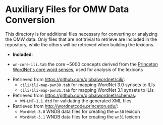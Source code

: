 # Auxiliary Files for OMW Data Conversion

This directory is for additional files necessary for converting or
analyzing the OMW data. Only files that are not trivial to retrieve
are included in the repository, while the others will be retrieved
when building the lexicons.

* **Included**:
- `wn-core-ili.tab` the core ~5000 concepts derived from the [Princeton WordNet's core word senses](https://wordnet.princeton.edu/download/standoff-files), used for analysis of the lexicons
* Retrieved from <https://github.com/globalwordnet/cili/>:
  - `cili/ili-map-pwn30.tab` for mapping WordNet 3.0 synsets to ILIs
  - `cili/ili-map-pwn31.tab` for mapping WordNet 3.1 synsets to ILIs
* Retrieved from <https://github.com/globalwordnet/schemas>:
  - `WN-LMF-1.1.dtd` for validating the generated XML files
* Retrieved from <http://wordnetcode.princeton.edu/>:
  - `WordNet-3.0` WNDB data files for creating the `wn30` lexicon
  - `WordNet-3.1` WNDB data files for creating the `wn31` lexicon
